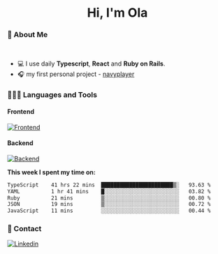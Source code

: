 <h1 align="center">Hi, I'm Ola</h1>

### 💅 About Me

<br/>

- 💻 I use daily **Typescript**, **React** and **Ruby on Rails**.
- 🎧 my first personal project - [navyplayer](https://navyplayer.netlify.app/)

### 👩🏻‍💻 Languages and Tools

#### Frontend

[![Frontend](https://skillicons.dev/icons?i=react,nextjs,ts,js,html,css,scss,tailwind)](https://skillicons.dev)

#### Backend
[![Backend](https://skillicons.dev/icons?i=nodejs,express,nestjs,rails,graphql)](https://skillicons.dev)

**This week I spent my time on:**

<!--START_SECTION:waka-->

```txt
TypeScript    41 hrs 22 mins  ███████████████████████▒░   93.63 %
YAML          1 hr 41 mins    █░░░░░░░░░░░░░░░░░░░░░░░░   03.82 %
Ruby          21 mins         ▒░░░░░░░░░░░░░░░░░░░░░░░░   00.80 %
JSON          19 mins         ▒░░░░░░░░░░░░░░░░░░░░░░░░   00.72 %
JavaScript    11 mins         ░░░░░░░░░░░░░░░░░░░░░░░░░   00.44 %
```

<!--END_SECTION:waka-->

### 📨 Contact
  
[![Linkedin](https://skillicons.dev/icons?i=linkedin)](https://linkedin.com/in/aleksandra-kamińska)
